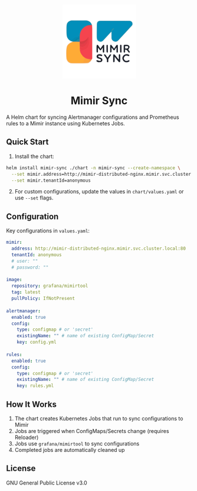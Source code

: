 <div align="center">
  <img src="assets/logo/logo.svg" alt="Mimir Sync Logo" width="200">
  
  # Mimir Sync
</div>

A Helm chart for syncing Alertmanager configurations and Prometheus rules to a Mimir instance using Kubernetes Jobs.

## Quick Start

1. Install the chart:

```bash
helm install mimir-sync ./chart -n mimir-sync --create-namespace \
  --set mimir.address=http://mimir-distributed-nginx.mimir.svc.cluster.local:80 \
  --set mimir.tenantId=anonymous
```

2. For custom configurations, update the values in `chart/values.yaml` or use `--set` flags.

## Configuration

Key configurations in `values.yaml`:

```yaml
mimir:
  address: http://mimir-distributed-nginx.mimir.svc.cluster.local:80
  tenantId: anonymous
  # user: ""
  # password: ""

image:
  repository: grafana/mimirtool
  tag: latest
  pullPolicy: IfNotPresent

alertmanager:
  enabled: true
  config:
    type: configmap # or 'secret'
    existingName: "" # name of existing ConfigMap/Secret
    key: config.yml

rules:
  enabled: true
  config:
    type: configmap # or 'secret'
    existingName: "" # name of existing ConfigMap/Secret
    key: rules.yml
```

## How It Works

1. The chart creates Kubernetes Jobs that run to sync configurations to Mimir
2. Jobs are triggered when ConfigMaps/Secrets change (requires Reloader)
3. Jobs use `grafana/mimirtool` to sync configurations
4. Completed jobs are automatically cleaned up

## License

GNU General Public License v3.0

